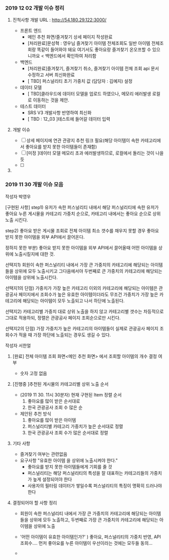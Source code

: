 ### 2019 12 02 개발 이슈 정리 



1. 진척사항
   개발 URL : http://54.180.29.122:3000/

   + 프론트 엔드
     + 메인 추천 화면/즐겨찾기 상세 페이지 작성완료
     +  [처리완료]문성혁 : 영우님 즐겨찾기 아이템 전체조회도 일반 아이템 전체조회랑 똑같이 들어와야 돼요 여기서도 좋아요랑 즐겨찾기 온오프할 수 있으니까요 < 백엔드에서 확인하여 처리함
   + 백엔드
     + [처리완료]즐겨찾기, 즐겨찾기 취소, 즐겨찾기 아이템 전체 조회 api 문서 수정하고 서버 최신화완료
     + [ TBD] 퍼스널리티 초기 가중치 값 (담당자 : 김예지) 설정
   + 데이터 모델
     + [ TBD]클라우드에 데이터 모델을 업로드 하였으나,  메모리 에러발생  로컬로 이동하는 것을 제안.	
   + 테스트 데이터
     + SRS V3  개발사항 반영하여 최신화 
     + [ TBD : 12_03 ]테스트에 들어갈 데이터 입력
2. 개발 이슈
   - [ ] 상세 페이지에 연관 관광지 추천 링크 필요(해당 아이템이 속한 카테고리에서 좋아요를 받지 못한 아이템들이 존재함) 
   - [ ]  [미정 ]데이터 모델 메모리 초과 에러발생하므로, 로컬에서 돌리는 것이 나을듯
   - [ ] 
3.  





### 2019 11 30 개발 이슈 모음

작성자 박영우

[구현된 사항]
step1) 유저가 속한 퍼스널리티 내에서 해당 퍼스널리티에 속한 유저가 좋아요 누른 게시물을 카테고리 가중치 순으로, 카테고리 내에서는 좋아요 순으로 상위 노출 시킨다.

step2) 좋아요 받은 게시물 조회로 전체 아이템 최소 갯수를 채우지 못할 경우 좋아요 받지 못한 아이템을 외부 API에서 끌어온다.

정하지 못한 부분) 좋아요 받지 못한 아이템을 외부 API에서 끌어올때 어떤 아이템을 상위에 노출시킬지에 대한 것.

선택지1) 회원이 속한 퍼스널리티 내에서 가장 큰 가중치의 카테고리에 해당되는 아이템들을 상위에 모두 노출시키고 그다음에서야 두번째로 큰 가중치의 카테고리에 해당되는 아이템을 상위에 노출시킨다.

선택지1의 단점) 가중치가 가장 높은 카테고리 이외의 카테고리에 해당되는 아이템은 관광공사 페이지에서 조회수가 높은 유효한 아이템이더라도 무조건 가중치가 가장 높은 카테고리에 해당되는 아이템이 모두 노출되고 나서 하단에 노출된다.

선택지2) 카테고리별 가중치 대로 상위 노출을 하지 않고 카테고리별 갯수는 차등적으로 그대로 적용하되, 정렬은 관광공사 페이지 조회순으로만 시킨다.

선택지2의 단점) 가장 가중치가 높은 카테고리의 아이템들이 실제로 관광공사 페이지 조회수가 적을 때 가장 하단에 노출되는 경우도 생길 수 있다. 

작성자 서한얼 


1. [완료] 전체 아이템 조회 화면<메인 추천 화면> 에서 조회할 아이템의 개수 결정 여부

   - 숫자 고정 없음

     

2. [진행중 ]추천된 게시물의 카테고리별 상위 노출 순서

   - (2019 11 30. 11시 30분자) 현재 구현된 Item 정렬 순서
     	1.	좋아요를 많이 받은 순서대로
      	2.	한국 관광공사 조회 수 많은 순
   - 제안된 추천 방식 
     1. 좋아요를 많이 받은 아이템
     2. 퍼스널리티별 카테고리 가중치가 높은 순서대로 정렬
     3. 한국 관광공사 조회 수가 많은 순서대로 정렬

3. 기타 사항
   - 즐겨찾기 여부는 관련없음
   - 요구사항 "유효한 아이템 을 상위에 노출시켜야 한다."
     - 좋아요를 받지 못한 아이템들에게 기회를 줄 것
     - 퍼스널리티는 해당 퍼스널리티의 특성을 잘 대표하는 카테고리들의 가중치가 높게 설정되어야 한다
     - 사용자의 필터링 데이터가 쌓일수록 퍼스널리티의 특징이 명확히 드러나야 한다

4. 결정되어야 할 사항 정리 
   - 회원이 속한 퍼스널리티 내에서 가장 큰 가중치의 카테고리에 해당되는 아이템들을 상위에 모두 노출하고, 두번째로 가장 큰 가중치의 카테고리에 해당되는 아이템을 상위에 노출
   - '어떤 아이템이 유효한 아이템인가?' ) 좋아요, 퍼스널리티의 가중치 반영, API조회수.... 먼저 좋아요를 누른 아이템이 우선이라는 것에는 모두들 동의...
     
   - 
